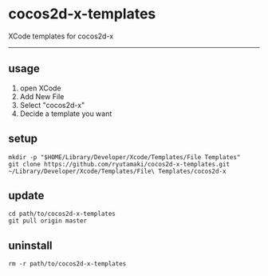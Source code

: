 # cocos2d-x-templates

XCode templates for cocos2d-x

---

## usage

1. open XCode
2. Add New File
3. Select "cocos2d-x"
4. Decide a template you want

## setup

    mkdir -p "$HOME/Library/Developer/Xcode/Templates/File Templates"
    git clone https://github.com/ryutamaki/cocos2d-x-templates.git ~/Library/Developer/Xcode/Templates/File\ Templates/cocos2d-x

## update

    cd path/to/cocos2d-x-templates
    git pull origin master

## uninstall

    rm -r path/to/cocos2d-x-templates

